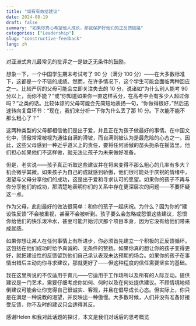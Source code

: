 ```yaml
---
title: "如有有效给建议"
date: 2024-08-19
draft: false
summary: "如果你真心希望他人成长，那就保护好他们的正反馈链路"
categories: ["Leadership"]
slug: "constructive-feedback"
lang: zh
---
```


对亚洲式育儿最常见的批评之一是缺乏无条件的鼓励。

想象一下，一个中国学生期末考试考了 90 分（满分 100 分）——在大多数标准下，这都是一个不错的成绩。然而，在许多情况下，这个学生可能会面临两种回应之一。比较严厉的父母可能会立即关注失去的 10 分，说诸如“为什么别人能考 90 分以上，而你不能？”或“你知道如果你一直这样丢分，在高考中会有多少人超过你吗？”之类的话。比较体谅的父母可能会先简短地表扬一句，“你做得很好，”然后迅速转向复盘环节：“现在，我们来分析一下你为什么丢了那 10 分。下次能不能不那么粗心了？”

这两种类型的父母都相信他们是出于爱，并且正在为孩子做最好的事情。在中国文化中，骄傲常常被视为通往自满的滑坡，而自满则被认为是最危险的心态之一。因此，这些父母感到一种近乎道义上的责任，要将任何骄傲的苗头扼杀在摇篮里。他们担心如果他们不这样做，就无法让孩子为未来做好准备。

但是，老实说——孩子真正听取这些建议并在将来变得不那么粗心的几率有多大？机会微乎其微。如果孩子为自己的成就感到骄傲，他们很可能处于庆祝的情绪中，渴望与父母分享他们的成功，这是出于爱和寻求认可的愿望。如果你的孩子不再与你分享他们的成功，那清楚地表明你们的关系中存在更深层次的问题——不要怀疑这一点。

作为父母，此刻最好的做法很简单：和你的孩子一起庆祝。为什么？因为你的“建设性反馈”不会被重视，甚至不会被听到。孩子要么会忽略或怨恨这些建议，怨恨你给他们的快乐泼冷水，甚至可能开始讨厌那个项目本身，因为它没有给他们带来成就感。

如果你想让某人在任何事情上有所进步，你必须首先建立一个积极的正反馈循环。这包括在他们成功时给予真诚的、无条件的赞扬。如果你真的想让你的孩子变得更好，就把建设性的反馈留到他们自己承认表现未达预期的场合。如果你的孩子在事情出错后主动向你寻求建议，那就更好了——但这种程度的信任需要坚实的基础。

我在这里所说的不仅适用于育儿——它适用于工作场所以及所有的人际互动。提供建议是一门艺术，需要仔细考虑你如何、何时以及在何处提供建议。不顾情境地倾倒建议可能会让你觉得自己很诚实、客观，并且在倡导成长心态。但实际上，你只是在满足一种说教的渴望，并反映出一种傲慢。大多数时候，人们并没有准备好接受反馈，你不及时的建议只会适得其反。

感谢Helen 和我对此话题的探讨，本文是我们对话后的思考概览